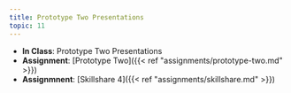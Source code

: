 ```yaml
---
title: Prototype Two Presentations
topic: 11
---
```


- **In Class**: Prototype Two Presentations
- **Assignment**: [Prototype Two]({{< ref "assignments/prototype-two.md" >}})
- **Assignmnent**: [Skillshare 4]({{< ref "assignments/skillshare.md" >}})